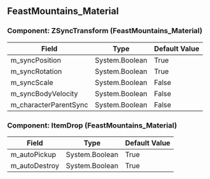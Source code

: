 ## FeastMountains_Material

### Component: ZSyncTransform (FeastMountains_Material)

|Field|Type|Default Value|
|---|---|---|
|m_syncPosition|System.Boolean|True|
|m_syncRotation|System.Boolean|True|
|m_syncScale|System.Boolean|False|
|m_syncBodyVelocity|System.Boolean|False|
|m_characterParentSync|System.Boolean|False|

### Component: ItemDrop (FeastMountains_Material)

|Field|Type|Default Value|
|---|---|---|
|m_autoPickup|System.Boolean|True|
|m_autoDestroy|System.Boolean|True|

